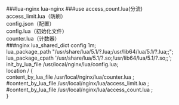 ###lua-nginx
lua-nginx
###use
   access_count.lua(分流)<br/>
   access_limit.lua（防刷）<br/>
   config.json（配置） <br/>
   config.lua（初始化文件）<br/>
   counter.lua（计数器）<br/>
###nginx
  lua_shared_dict config 1m;<br/>
  lua_package_path "/usr/share/lua/5.1/?.lua;/usr/lib64/lua/5.1/?.lua;;";<br/>
  lua_package_cpath '/usr/share/lua/5.1/?.so;/usr/lib64/lua/5.1/?.so;;';<br/>
  init_by_lua_file /usr/local/nginx/lua/config.lua;<br/>
   location / {<br/>
		content_by_lua_file /usr/local/nginx/lua/counter.lua ;<br/>
		#content_by_lua_file /usr/local/nginx/lua/access_limit.lua ;<br/>
		#content_by_lua_file /usr/local/nginx/lua/access_count.lua ;<br/>
	}

